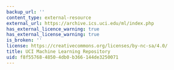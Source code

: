 ```yaml
---
backup_url: ''
content_type: external-resource
external_url: https://archive.ics.uci.edu/ml/index.php
has_external_licence_warning: true
has_external_license_warning: true
is_broken: ''
license: https://creativecommons.org/licenses/by-nc-sa/4.0/
title: UCI Machine Learning Repository
uid: f8f55768-4850-4db0-b366-144de3250071
---
```

